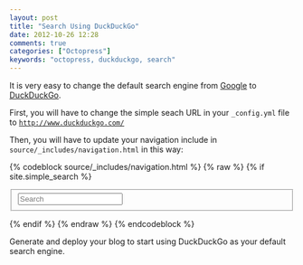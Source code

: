 ```yaml
---
layout: post
title: "Search Using DuckDuckGo"
date: 2012-10-26 12:28
comments: true
categories: ["Octopress"]
keywords: "octopress, duckduckgo, search"
---
```


It is very easy to change the default search engine from <a href="http://www.google.com">Google</a>
to <a href="http://duckduckgo.com/">DuckDuckGo</a>.

First, you will have to change the simple seach URL in your <code>_config.yml</code> file
to <code>http://www.duckduckgo.com/</code>

Then, you will have to update your navigation include in <code>source/_includes/navigation.html</code>
in this way:

{% codeblock source/_includes/navigation.html %}
{% raw %}
{% if site.simple_search %}
<form action="http://google.com/search" method="get">
  <fieldset role="search">
    <input type="hidden" name="sites" value="{{ site.url | shorthand_url }}" />
    <input class="search" type="text" name="q" results="0" placeholder="Search"/>
  </fieldset>
</form>
{% endif %}
{% endraw %}
{% endcodeblock %}

Generate and deploy your blog to start using DuckDuckGo as your default search
engine.